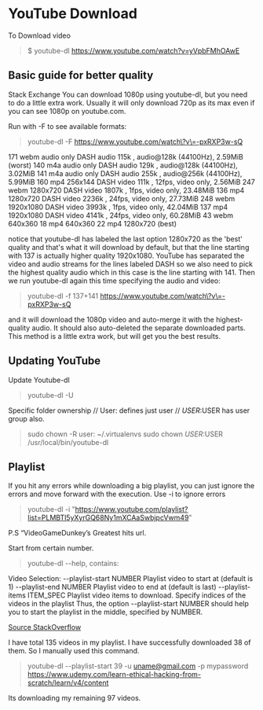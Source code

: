 # YouTube Download

To Download video

> \$ youtube-dl <https://www.youtube.com/watch?v=yVpbFMhOAwE>

## Basic guide for better quality

Stack Exchange
You can download 1080p using youtube-dl, but you need to do a little extra work. Usually it will only download 720p as its max even if you can see 1080p on youtube.com.

Run with -F to see available formats:

> youtube-dl -F https://www.youtube.com/watch\?v\=-pxRXP3w-sQ

171         webm      audio only  DASH audio  115k , audio@128k (44100Hz), 2.59MiB (worst)
140         m4a       audio only  DASH audio  129k , audio@128k (44100Hz), 3.02MiB
141         m4a       audio only  DASH audio  255k , audio@256k (44100Hz), 5.99MiB
160         mp4       256x144     DASH video  111k , 12fps, video only, 2.56MiB
247         webm      1280x720    DASH video 1807k , 1fps, video only, 23.48MiB
136         mp4       1280x720    DASH video 2236k , 24fps, video only, 27.73MiB
248         webm      1920x1080   DASH video 3993k , 1fps, video only, 42.04MiB
137         mp4       1920x1080   DASH video 4141k , 24fps, video only, 60.28MiB
43          webm      640x360
18          mp4       640x360
22          mp4       1280x720    (best)

notice that youtube-dl has labeled the last option 1280x720 as the 'best' quality and that's what it will download by default, but that the line starting with 137 is actually higher quality 1920x1080. YouTube has separated the video and audio streams for the lines labeled DASH so we also need to pick the highest quality audio which in this case is the line starting with 141. Then we run youtube-dl again this time specifying the audio and video:

> youtube-dl -f 137+141 https://www.youtube.com/watch\?v\=-pxRXP3w-sQ

and it will download the 1080p video and auto-merge it with the highest-quality audio. It should also auto-deleted the separate downloaded parts. This method is a little extra work, but will get you the best results.

## Updating YouTube

Update Youtube-dl

> youtube-dl -U

Specific folder ownership
// User: defines just user
// $USER:$USER has user group also.
> sudo chown -R user: ~/.virtualenvs
> sudo chown $USER:$USER /usr/local/bin/youtube-dl

## Playlist

If you hit any errors while downloading a big playlist, you can just ignore the errors and move forward with the execution.
Use -i to ignore errors

> youtube-dl -i "https://www.youtube.com/playlist?list=PLMBTl5yXyrGQ68Ny1mXCAaSwbjpcVwm49"

P.S “VideoGameDunkey’s Greatest hits url.

Start from certain number.

> youtube-dl --help, contains:

Video Selection:
  --playlist-start NUMBER          Playlist video to start at (default is 1)
  --playlist-end NUMBER            Playlist video to end at (default is last)
  --playlist-items ITEM_SPEC       Playlist video items to download. Specify
                                   indices of the videos in the playlist
  Thus, the option --playlist-start NUMBER should help you to start the playlist in the middle, specified by NUMBER.

[Source StackOverflow](https://stackoverflow.com/questions/44610370/how-to-use-youtube-dl-script-to-download-starting-from-some-index-in-a-playlist)

I have total 135 videos in my playlist. I have successfully downloaded 38 of them. So I manually used this command.

> youtube-dl --playlist-start 39 -u uname@gmail.com -p mypassword <https://www.udemy.com/learn-ethical-hacking-from-scratch/learn/v4/content>

Its downloading my remaining 97 videos.
